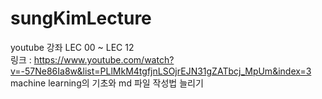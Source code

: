 sungKimLecture
====================
youtube 강좌 LEC 00 ~ LEC 12  
링크 : <https://www.youtube.com/watch?v=-57Ne86Ia8w&list=PLlMkM4tgfjnLSOjrEJN31gZATbcj_MpUm&index=3>  
machine learning의 기초와 md 파일 작성법 늘리기
